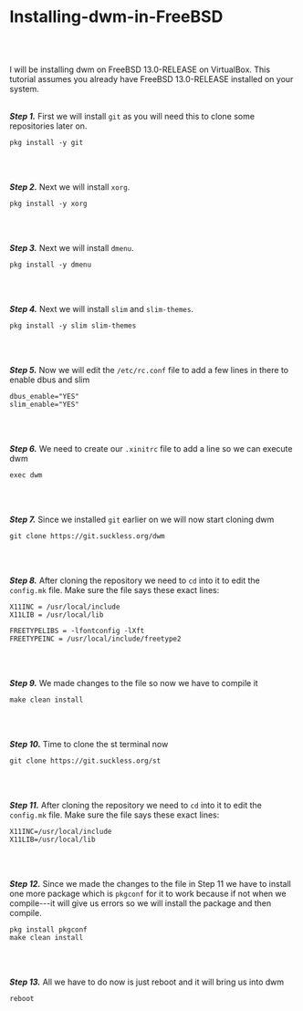 # Installing-dwm-in-FreeBSD

<br><br>

I will be installing dwm on FreeBSD 13.0-RELEASE on VirtualBox. This tutorial assumes you already have FreeBSD 13.0-RELEASE installed on your system.
<br><br>

***Step 1.*** First we will install ```git``` as you will need this to clone some repositories later on.

```
pkg install -y git
```

<br><br>

***Step 2.*** Next we will install ```xorg```.

```
pkg install -y xorg
```

<br><br>

***Step 3.*** Next we will install ```dmenu```.

```
pkg install -y dmenu
```

<br><br>

***Step 4.*** Next we will install ```slim``` and ```slim-themes```.

```
pkg install -y slim slim-themes
```

<br><br>

***Step 5.*** Now we will edit the ```/etc/rc.conf``` file to add a few lines in there to enable dbus and slim

```
dbus_enable="YES"
slim_enable="YES"
```

<br><br>

***Step 6.*** We need to create our ```.xinitrc``` file to add a line so we can execute dwm

```
exec dwm
```

<br><br>

***Step 7.*** Since we installed ```git``` earlier on we will now start cloning dwm

```
git clone https://git.suckless.org/dwm
```

<br><br>

***Step 8.*** After cloning the repository we need to ```cd``` into it to edit the ```config.mk``` file. Make sure the file says these exact lines:

```
X11INC = /usr/local/include
X11LIB = /usr/local/lib

FREETYPELIBS = -lfontconfig -lXft
FREETYPEINC = /usr/local/include/freetype2

```

<br><br>

***Step 9.*** We made changes to the file so now we have to compile it

```
make clean install
```

<br><br>

***Step 10.*** Time to clone the st terminal now

```
git clone https://git.suckless.org/st
```

<br><br>

***Step 11.*** After cloning the repository we need to ```cd``` into it to edit the ```config.mk``` file. Make sure the file says these exact lines:

```
X11INC=/usr/local/include
X11LIB=/usr/local/lib

```

<br><br>

***Step 12.*** Since we made the changes to the file in Step 11 we have to install one more package which is ```pkgconf``` for it to work because if not when we compile---it will give us errors so we will install the package and then compile.

```
pkg install pkgconf
make clean install
```

<br><br>

***Step 13.*** All we have to do now is just reboot and it will bring us into dwm

```
reboot
```

<br><br>







